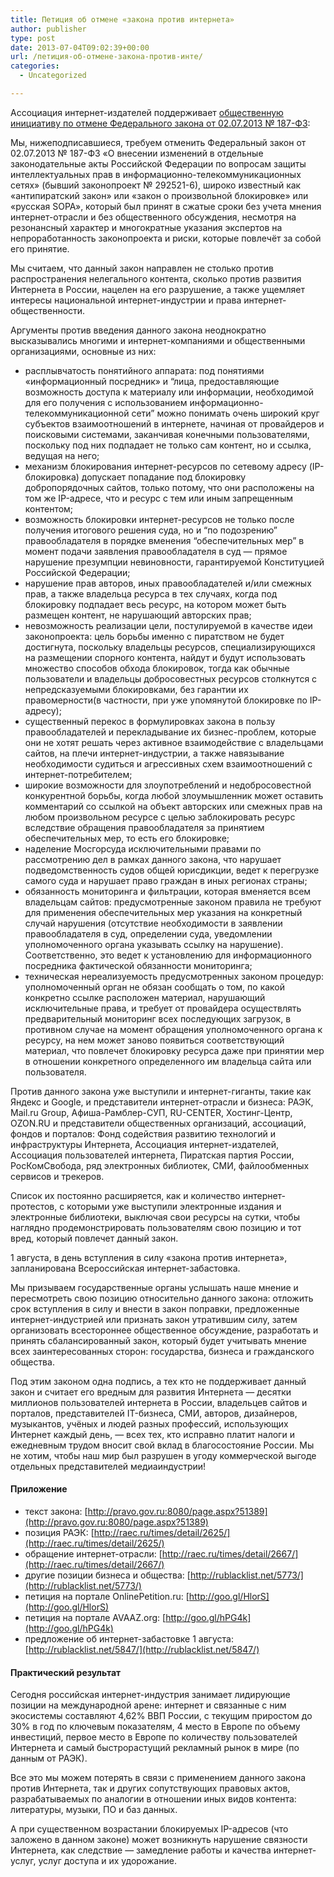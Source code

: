 ```yaml
---
title: Петиция об отмене «закона против интернета»
author: publisher
type: post
date: 2013-07-04T09:02:39+00:00
url: /петиция-об-отмене-закона-против-инте/
categories:
  - Uncategorized

---
```

Ассоциация интернет-издателей поддерживает [общественную инициативу по отмене Федерального закона от 02.07.2013 № 187-ФЗ](http://goo.gl/2ZTfH):

Мы, нижеподписавшиеся, требуем отменить Федеральный закон от 02.07.2013 № 187-ФЗ «О внесении изменений в отдельные законодательные акты Российской Федерации по вопросам защиты интеллектуальных прав в информационно-телекоммуникационных сетях» (бывший законопроект № 292521-6), широко известный как «антипиратский закон» или «закон о произвольной блокировке» или «русская SOPA», который был принят в сжатые сроки без учета мнения интернет-отрасли и без общественного обсуждения, несмотря на резонансный характер и многократные указания экспертов на непроработанность законопроекта и риски, которые повлечёт за собой его принятие.

Мы считаем, что данный закон направлен не столько против распространения нелегального контента, сколько против развития Интернета в России, нацелен на его разрушение, а также ущемляет интересы национальной интернет-индустрии и права интернет-общественности.

Аргументы против введения данного закона неоднократно высказывались многими и интернет-компаниями и общественными организациями, основные из них:

- расплывчатость понятийного аппарата: под понятиями «информационный посредник» и “лица, предоставляющие возможность доступа к материалу или информации, необходимой для его получения с использованием информационно-телекоммуникационной сети” можно понимать очень широкий круг субъектов взаимоотношений в интернете, начиная от провайдеров и поисковыми системами, заканчивая конечными пользователями, поскольку под них подпадает не только сам контент, но и ссылка, ведущая на него;
- механизм блокирования интернет-ресурсов по сетевому адресу (IP-блокировка) допускает попадание под блокировку добропорядочных сайтов, только потому, что они расположены на том же IP-адресе, что и ресурс с тем или иным запрещенным контентом;
- возможность блокировки интернет-ресурсов не только после получения итогового решения суда, но и “по подозрению” правообладателя в порядке вменения “обеспечительных мер” в момент подачи заявления правообладателя в суд — прямое нарушение презумпции невиновности, гарантируемой Конституцией Российской Федерации;
- нарушение прав авторов, иных правообладателей и/или смежных прав, а также владельца ресурса в тех случаях, когда под блокировку подпадает весь ресурс, на котором может быть размещен контент, не нарушающий авторских прав;
- невозможность реализации цели, постулируемой в качестве идеи законопроекта: цель борьбы именно с пиратством не будет достигнута, поскольку владельцы ресурсов, специализирующихся на размещении спорного контента, найдут и будут использовать множество способов обхода блокировок, тогда как обычные пользователи и владельцы добросовестных ресурсов столкнутся с непредсказуемыми блокировками, без гарантии их правомерности(в частности, при уже упомянутой блокировке по IP-адресу);
- существенный перекос в формулировках закона в пользу правообладателей и перекладывание их бизнес-проблем, которые они не хотят решать через активное взаимодействие с владельцами сайтов, на плечи интернет-индустрии, а также навязывание необходимости судиться и агрессивных схем взаимоотношений с интернет-потребителем;
- широкие возможности для злоупотреблений и недобросовестной конкурентной борьбы, когда любой злоумышленник может оставить комментарий со ссылкой на объект авторских или смежных прав на любом произвольном ресурсе с целью заблокировать ресурс вследствие обращения правообладателя за принятием обеспечительных мер, то есть его блокировке;
- наделение Мосгорсуда исключительными правами по рассмотрению дел в рамках данного закона, что нарушает подведомственность судов общей юрисдикции, ведет к перегрузке самого суда и нарушает право граждан в иных регионах страны;
- обязанность мониторинга и фильтрации, которая вменяется всем владельцам сайтов: предусмотренные законом правила не требуют для применения обеспечительных мер указания на конкретный случай нарушения (отсутствие необходимости в заявлении правообладателя в суд, определении суда, уведомлении уполномоченного органа указывать ссылку на нарушение). Соответственно, это ведет к установлению для информационного посредника фактической обязанности мониторинга;
- техническая нереализуемость предусмотренных законом процедур: уполномоченный орган не обязан сообщать о том, по какой конкретно ссылке расположен материал, нарушающий исключительные права, и требует от провайдера осуществлять предварительный мониторинг всех последующих загрузок, в противном случае на момент обращения уполномоченного органа к ресурсу, на нем может заново появиться соответствующий материал, что повлечет блокировку ресурса даже при принятии мер в отношении конкретного определенного им владельца сайта или пользователя.

Против данного закона уже выступили и интернет-гиганты, такие как Яндекс и Google, и представители интернет-отрасли и бизнеса: РАЭК, Mail.ru Group, Афиша-Рамблер-СУП, RU-CENTER, Хостинг-Центр, OZON.RU и представители общественных организаций, ассоциаций, фондов и порталов: Фонд содействия развитию технологий и инфраструктуры Интернета, Ассоциация интернет-издателей, Ассоциация пользователей интернета, Пиратская партия России, РосКомСвобода, ряд электронных библиотек, СМИ, файлообменных сервисов и трекеров.

Список их постоянно расширяется, как и количество интернет-протестов, с которыми уже выступили электронные издания и электронные библиотеки, выключая свои ресурсы на сутки, чтобы наглядно продемонстрировать пользователям свою позицию и тот вред, который повлечет данный закон.

1 августа, в день вступления в силу «закона против интернета», запланирована Всероссийская интернет-забастовка.

Мы призываем государственные органы услышать наше мнение и пересмотреть свою позицию относительно данного закона: отложить срок вступления в силу и внести в закон поправки, предложенные интернет-индустрией или признать закон утратившим силу, затем организовать всестороннее общественное обсуждение, разработать и принять сбалансированный закон, который будет учитывать мнение всех заинтересованных сторон: государства, бизнеса и гражданского общества.

Под этим законом одна подпись, а тех кто не поддерживает данный закон и считает его вредным для развития Интернета — десятки миллионов пользователей интернета в России, владельцев сайтов и порталов, представителей IT-бизнеса, СМИ, авторов, дизайнеров, музыкантов, учёных и людей разных профессий, использующих Интернет каждый день, — всех тех, кто исправно платит налоги и ежедневным трудом вносит свой вклад в благосостояние России. Мы не хотим, чтобы наш мир был разрушен в угоду коммерческой выгоде отдельных представителей медиаиндустрии!

#### Приложение

- текст закона: [http://pravo.gov.ru:8080/page.aspx?51389](http://pravo.gov.ru:8080/page.aspx?51389)
- позиция РАЭК: [http://raec.ru/times/detail/2625/](http://raec.ru/times/detail/2625/)
- обращение интернет-отрасли: [http://raec.ru/times/detail/2667/](http://raec.ru/times/detail/2667/)
- другие позиции бизнеса и общества: [http://rublacklist.net/5773/](http://rublacklist.net/5773/)
- петиция на портале OnlinePetition.ru: [http://goo.gl/HlorS](http://goo.gl/HlorS)
- петиция на портале AVAAZ.org: [http://goo.gl/hPG4k](http://goo.gl/hPG4k)
- предложение об интернет-забастовке 1 августа: [http://rublacklist.net/5847/](http://rublacklist.net/5847/)

#### Практический результат

Сегодня российская интернет-индустрия занимает лидирующие позиции на международной арене: интернет и связанные с ним экосистемы составляют 4,62% ВВП России, с текущим приростом до 30% в год по ключевым показателям, 4 место в Европе по объему инвестиций, первое место в Европе по количеству пользователей Интернета и самый быстрорастущий рекламный рынок в мире (по данным от РАЭК).

Все это мы можем потерять в связи с применением данного закона против Интернета, так и других сопутствующих правовых актов, разрабатываемых по аналогии в отношении иных видов контента: литературы, музыки, ПО и баз данных.

А при существенном возрастании блокируемых IP-адресов (что заложено в данном законе) может возникнуть нарушение связности Интернета, как следствие — замедление работы и качества интернет-услуг, услуг доступа и их удорожание.